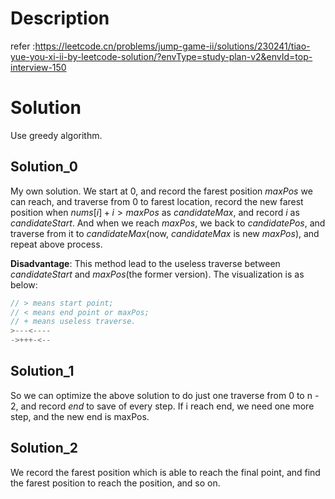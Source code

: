 # Description
refer :https://leetcode.cn/problems/jump-game-ii/solutions/230241/tiao-yue-you-xi-ii-by-leetcode-solution/?envType=study-plan-v2&envId=top-interview-150

# Solution
Use greedy algorithm.

## Solution_0
My own solution. We start at 0, and record the farest position $maxPos$ we can reach, and traverse from 0 to farest location, record the new farest position when $nums[i] + i > maxPos$ as $candidateMax$, and record $i$ as $candidateStart$. And when we reach $maxPos$, we back to $candidatePos$, and traverse from it to $candidateMax$(now, $candidateMax$ is new $maxPos$), and repeat above process. 

**Disadvantage**: This method lead to the useless traverse between $candidateStart$ and $maxPos$(the former version). The visualization is as below:
```c++
// > means start point;
// < means end point or maxPos;
// + means useless traverse.
>---<----
->+++-<--
```

## Solution_1
So we can optimize the above solution to do just one traverse from 0 to n - 2, and record $end$ to save of every step. If i reach end, we need one more step, and the new end is maxPos.

## Solution_2
We record the farest position which is able to reach the final point, and find the farest position to reach the position, and so on.

